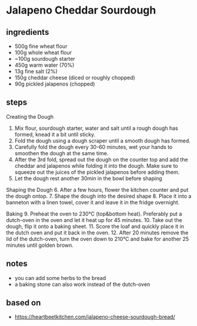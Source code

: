 # Jalapeno Cheddar Sourdough

## ingredients
* 500g fine wheat flour
* 100g whole wheat flour
* ~100g sourdough starter
* 450g warm water (70%)
* 13g fine salt (2%)
* 150g cheddar cheese (diced or roughly chopped)
* 90g pickled jalapenos (chopped)

## steps
Creating the Dough
1. Mix flour, sourdough starter, water and salt until a rough dough has formed, knead it a bit until sticky.
2. Fold the dough using a dough scraper until a smooth dough has formed.
3. Carefully fold the dough every 30-60 minutes, wet your hands to smoothen the dough at the same time.
4. After the 3rd fold, spread out the dough on the counter top and add the cheddar and jalapenos while folding it into the dough. Make sure to squeeze out the juices of the pickled jalapenos before adding them.
5. Let the dough rest another 30min in the bowl before shaping

Shaping the Dough
6. After a few hours, flower the kitchen counter and put the dough ontop.
7. Shape the dough into the desired shape
8. Place it into a banneton with a linen towel, cover it and leave it in the fridge overnight.

Baking
9. Preheat the oven to 230°C (top&bottom heat). Preferably put a dutch-oven in the oven and let it heat up for 45 minutes.
10. Take out the dough, flip it onto a baking sheet.
11. Score the loaf and quickly place it in the dutch oven and put it back in the oven.
12. After 20 minutes remove the lid of the dutch-oven, turn the oven down to 210°C and bake for another 25 minutes until golden brown.

## notes
* you can add some herbs to the bread
* a baking stone can also work instead of the dutch-oven

## based on
* https://heartbeetkitchen.com/jalapeno-cheese-sourdough-bread/
